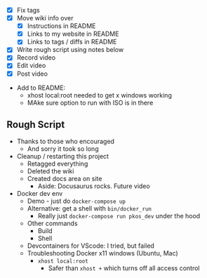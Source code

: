 - [x] Fix tags
- [x] Move wiki info over
	- [x] Instructions in README
	- [x] Links to my website in README
	- [x] Links to tags / diffs in README
- [x] Write rough script using notes below
- [x] Record video
- [x] Edit video
- [x] Post video

- Add to README:
	- xhost local:root needed to get x windows working
	- MAke sure option to run with ISO is in there

## Rough Script
- Thanks to those who encouraged
	- And sorry it took so long
- Cleanup / restarting this project
	- Retagged everything
	- Deleted the wiki
	- Created docs area on site
		- Aside: Docusaurus rocks. Future video
- Docker dev env
	- Demo - just do `docker-compose up`
	- Alternative: get a shell with `bin/docker_run`
		- Really just `docker-compose run pkos_dev` under the hood
	- Other commands
		- Build
		- Shell
	- Devcontainers for VScode: I tried, but failed
	- Troubleshooting Docker x11 windows (Ubuntu, Mac)
		- `xhost local:root`
			- Safer than `xhost +` which turns off all access control